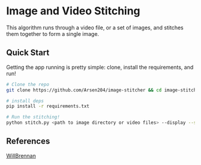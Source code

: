 # Image and Video Stitching
This algorithm runs through a video file, or a set of images, and stitches them together to form a single image.

## Quick Start
Getting the app running is pretty simple: clone, install the requirements, and run!

```bash
# Clone the repo
git clone https://github.com/Arsen204/image-stitcher && cd image-stitcher

# install deps
pip install -r requirements.txt

# Run the stitching!
python stitch.py <path to image directory or video files> --display --save
```

## References
[WillBrennan](https://github.com/WillBrennan/ImageStitching)